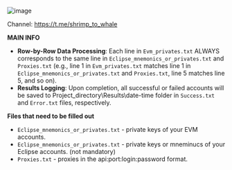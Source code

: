 ![image](https://github.com/user-attachments/assets/065df45e-c604-479c-b3c9-899559fae21b)

Channel: https://t.me/shrimp_to_whale

**MAIN INFO**
- **Row-by-Row Data Processing**: Each line in `Evm_privates.txt` ALWAYS corresponds to the same line in `Eclipse_mnemonics_or_privates.txt` and `Proxies.txt` (e.g., line 1 in `Evm_privates.txt` matches line 1 in `Eclipse_mnemonics_or_privates.txt` and `Proxies.txt`, line 5 matches line 5, and so on).
- **Results Logging**: Upon completion, all successful or failed accounts will be saved to Project_directory\Results\date-time folder in `Success.txt` and `Error.txt` files, respectively.


**Files that need to be filled out**

- `Eclipse_mnemonics_or_privates.txt` - private keys of your EVM accounts.
- `Eclipse_mnemonics_or_privates.txt` - private keys or mneminucs of your Eclipse accounts. (not mandatory)
- `Proxies.txt` - proxies in the api:port:login:password format.

